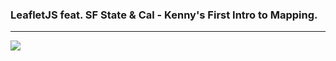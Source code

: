 ### LeafletJS feat. SF State & Cal - Kenny's First Intro to Mapping.

----

![](http://i.imgur.com/7k3dPwJ.png)
